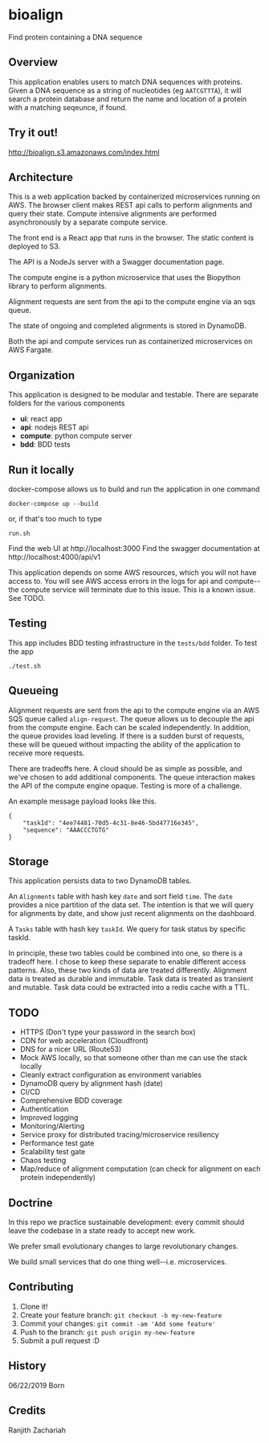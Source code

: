 # bioalign
Find protein containing a DNA sequence

## Overview
This application enables users to match DNA sequences with proteins. Given a DNA sequence as a string of nucleotides (eg `AATCGTTTA`), it will search a protein database and return the name and location of a protein with a matching seqeunce, if found.

## Try it out!
http://bioalign.s3.amazonaws.com/index.html

## Architecture
This is a web application backed by containerized microservices running on AWS. The browser client makes REST api calls to perform alignments and query their state. Compute intensive alignments are performed asynchronously by a separate compute service.

The front end is a React app that runs in the browser. The static content is deployed to S3.

The API is a NodeJs server with a Swagger documentation page.

The compute engine is a python microservice that uses the Biopython library to perform alignments.

Alignment requests are sent from the api to the compute engine via an sqs queue.

The state of ongoing and completed alignments is stored in DynamoDB.

Both the api and compute services run as containerized microservices on AWS Fargate.

## Organization

This application is designed to be modular and testable. There are separate folders for the various components

- **ui**: react app
- **api**: nodejs REST api
- **compute**: python compute server
- **bdd**: BDD tests

## Run it locally
docker-compose allows us to build and run the application in one command
```
docker-compose up --build
```
or, if that's too much to type
```
run.sh
```
Find the web UI at http://localhost:3000
Find the swagger documentation at http://localhost:4000/api/v1

This application depends on some AWS resources, which you will not have access to. You will see AWS access errors in the logs for api and compute--the compute service will terminate due to this issue. This is a known issue. See TODO.

## Testing 
This app includes BDD testing infrastructure in the `tests/bdd` folder. To test the app
```
./test.sh
```

## Queueing
Alignment requests are sent from the api to the compute engine via an AWS SQS queue called `align-request`. The queue allows us to decouple the api from the compute engine. Each can be scaled independently. In addition, the queue provides load leveling. If there is a sudden burst of requests, these will be queued without impacting the ability of the application to receive more requests.

There are tradeoffs here. A cloud should be as simple as possible, and we've chosen to add additional components. The queue interaction makes the API of the compute engine opaque. Testing is more of a challenge.

An example message payload looks like this.
```
{
    "taskId": "4ee74481-70d5-4c31-8e46-5bd47716e345",
    "sequence": "AAACCCTGTG"
}
```

## Storage
This application persists data to two DynamoDB tables.

An `Alignments` table with hash key `date` and sort field `time`. The `date` provides a nice partition of the data set. The intention is that we will query for alignments by date, and show just recent alignments on the dashboard.

A `Tasks` table with hash key `taskId`. We query for task status by specific taskId.

In principle, these two tables could be combined into one, so there is a tradeoff here. I chose to keep these separate to enable different access patterns. Also, these two kinds of data are treated differently. Alignment data is treated as durable and immutable. Task data is treated as transient and mutable. Task data could be extracted into a redis cache with a TTL.

## TODO
- HTTPS (Don't type your password in the search box)
- CDN for web acceleration (Cloudfront)
- DNS for a nicer URL (Route53)
- Mock AWS locally, so that someone other than me can use the stack locally
- Cleanly extract configuration as environment variables
- DynamoDB query by alignment hash (date)
- CI/CD
- Comprehensive BDD coverage
- Authentication
- Improved logging
- Monitoring/Alerting
- Service proxy for distributed tracing/microservice resiliency
- Performance test gate
- Scalability test gate
- Chaos testing
- Map/reduce of alignment computation (can check for alignment on each protein independently)

## Doctrine
In this repo we practice sustainable development: every commit should leave the codebase in a state ready to accept new work.

We prefer small evolutionary changes to large revolutionary changes.

We build small services that do one thing well--i.e. microservices.

## Contributing
1. Clone it!
2. Create your feature branch: `git checkout -b my-new-feature`
3. Commit your changes: `git commit -am 'Add some feature'`
4. Push to the branch: `git push origin my-new-feature`
5. Submit a pull request :D

## History
06/22/2019    Born

## Credits
Ranjith Zachariah
